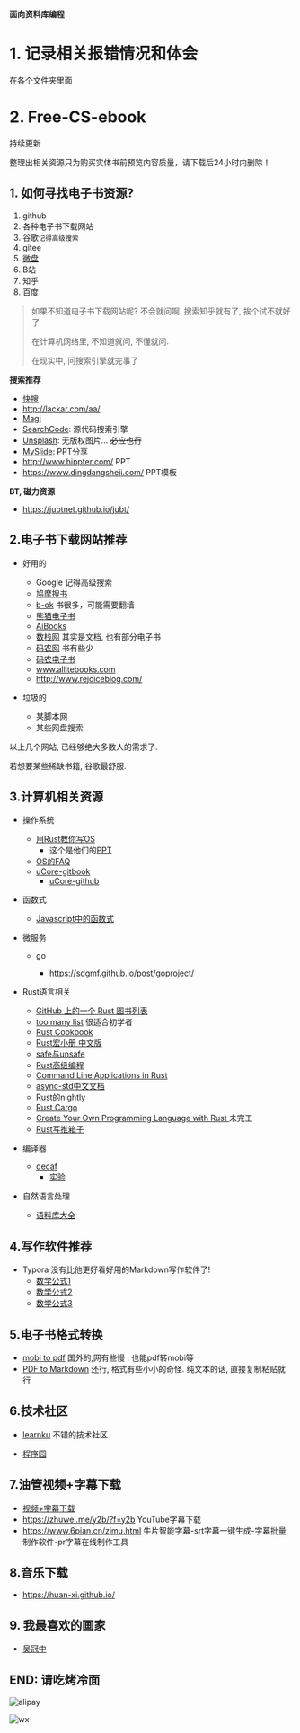**面向资料库编程**

# 1. 记录相关报错情况和体会

在各个文件夹里面

# 2. Free-CS-ebook

持续更新

整理出相关资源只为购买实体书前预览内容质量，请下载后24小时内删除！

## 1. 如何寻找电子书资源?

1. github
2. 各种电子书下载网站
3. 谷歌`记得高级搜索`
4. gitee
5. [微盘](https://vdisk.weibo.com/)
6. B站
7. 知乎
8. 百度

> 如果不知道电子书下载网站呢? 不会就问啊. 搜索知乎就有了, 挨个试不就好了
>
> 在计算机网络里, 不知道就问, 不懂就问.
>
> 在现实中, 问搜索引擎就完事了

**搜索推荐**

- [快搜](https://search.chongbuluo.com/)
- http://lackar.com/aa/
- [Magi](https://magi.com/)
- [SearchCode](https://searchcode.com/): 源代码搜索引擎
- [Unsplash](https://unsplash.com): 无版权图片... ~~必应也行~~
- [MySlide](https://myslide.cn/): PPT分享
- http://www.hippter.com/ PPT
- https://www.dingdangsheji.com/ PPT模板

**BT, 磁力资源**

- https://jubtnet.github.io/jubt/

## 2.电子书下载网站推荐

- 好用的
  - Google 记得高级搜索
  - [鸠摩搜书](https://www.jiumodiary.com/)
  - [b-ok](https://b-ok.asia/) 书很多，可能需要翻墙
  - [熊猫电子书](https://itpanda.net/book/) 
  - [AiBooks](https://www.aibooks.cc/book/biancheng)
  - [数栈网](https://www.bookstack.cn/) 其实是文档, 也有部分电子书
  - [码农网](http://www.manong5.com/185/1600826/1.html) 书有些少
  - [码农电子书](https://book.mzh.ren/)
  - www.allitebooks.com
  - http://www.rejoiceblog.com/
  
- 垃圾的
  - 某脚本网
  - 某些网盘搜索

以上几个网站, 已经够绝大多数人的需求了.

若想要某些稀缺书籍, 谷歌最舒服. 



## 3.计算机相关资源

- 操作系统
  
  - [用Rust教你写OS](https://rcore-os.github.io/rCore_tutorial_doc/)
    - 这个是他们的[PPT](https://rcore-os.github.io/rCore_tutorial_doc/os2atc2019/os2atc.html)
  - [OS的FAQ](https://xuyongjiande.gitbooks.io/os-qa/content/index.html)
  - [uCore-gitbook](https://chyyuu.gitbooks.io/simple_os_book/content/)
    - [uCore-github](https://github.com/chyyuu/ucorebook_code)
  
- 函数式
  
  - [Javascript中的函数式](https://llh911001.gitbooks.io/mostly-adequate-guide-chinese/content/)
  
- 微服务
  
  - go
    
    - https://sdgmf.github.io/post/goproject/
  
- Rust语言相关

  - [GitHub 上的一个 Rust 图书列表](https://learnku.com/rust/t/45089)
  - [too many list](https://rust-unofficial.github.io/too-many-lists/)  很适合初学者
  - [Rust Cookbook](https://rust-lang-nursery.github.io/rust-cookbook/)
  - [Rust宏小册 中文版](http://blog.luxko.site/tlborm-chinese/book/index.html)
  - [safe与unsafe](https://doc.rust-lang.org/nomicon/meet-safe-and-unsafe.html)
  - [Rust高级编程](https://learnku.com/docs/nomicon/2018)
  - [Command Line Applications in Rust](https://rust-cli.github.io/book/index.html)
  - [async-std中文文档](https://learnku.com/docs/rust-async-std)
  - [Rust的nightly](https://doc.rust-lang.org/nightly/nomicon/)
  - [Rust Cargo](https://doc.rust-lang.org/cargo/index.html)
  - [Create Your Own Programming Language with Rust ](https://createlang.rs/) 未完工
  - [Rust写推箱子](https://sokoban.iolivia.me)
  
- 编译器

  - [decaf](https://decaf-project.gitbook.io/decaf-2019/overview)
    - [实验](https://mashplant.gitbook.io/decaf-doc/)

- 自然语言处理
  
  - [语料库大全](https://liuhuanyong.github.io/)
  
    

## 4.写作软件推荐

- Typora  没有比他更好看好用的Markdown写作软件了!
  - [数学公式1](http://support.typora.io/Math/#inline-math)
  - [数学公式2](https://blog.csdn.net/guikunchen/article/details/88652407)
  - [数学公式3](https://blog.csdn.net/garfielder007/article/details/51646604/)

## 5.电子书格式转换

- [mobi to pdf](https://cloudconvert.com/mobi-to-pdf)  国外的,网有些慢 . 也能pdf转mobi等
- [PDF to Markdown](https://pdf2md.morethan.io/) 还行, 格式有些小小的奇怪. 纯文本的话, 直接复制粘贴就行



## 6.技术社区

- [learnku](https://learnku.com/) 不错的技术社区

- [程序园](http://www.voidcn.com/)



## 7.油管视频+字幕下载

- [视频+字幕下载](https://www.findyoutube.net/)
- https://zhuwei.me/y2b/?f=y2b YouTube字幕下载
- https://www.6pian.cn/zimu.html 牛片智能字幕-srt字幕一键生成-字幕批量制作软件-pr字幕在线制作工具

## 8.音乐下载

- https://huan-xi.github.io/

## 9. 我最喜欢的画家

- [吴冠中](http://art.ifeng.com/2015/1102/2585452.shtml)

## END: 请吃烤冷面
![alipay](README.assets/alipay.png)

![wx](README.assets/wx.jpg)